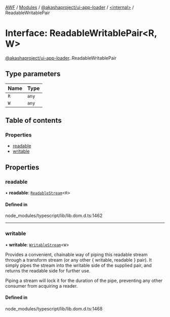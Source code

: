 [AWF](../README.md) / [Modules](../modules.md) / [@akashaproject/ui-app-loader](../modules/akashaproject_ui_app_loader.md) / [<internal\>](../modules/akashaproject_ui_app_loader._internal_.md) / ReadableWritablePair

# Interface: ReadableWritablePair<R, W\>

[@akashaproject/ui-app-loader](../modules/akashaproject_ui_app_loader.md).[<internal>](../modules/akashaproject_ui_app_loader._internal_.md).ReadableWritablePair

## Type parameters

| Name | Type |
| :------ | :------ |
| `R` | `any` |
| `W` | `any` |

## Table of contents

### Properties

- [readable](akashaproject_ui_app_loader._internal_.ReadableWritablePair.md#readable)
- [writable](akashaproject_ui_app_loader._internal_.ReadableWritablePair.md#writable)

## Properties

### readable

• **readable**: [`ReadableStream`](../modules/akashaproject_ui_app_loader._internal_.md#readablestream)<`R`\>

#### Defined in

node_modules/typescript/lib/lib.dom.d.ts:1462

___

### writable

• **writable**: [`WritableStream`](../modules/akashaproject_ui_app_loader._internal_.md#writablestream)<`W`\>

Provides a convenient, chainable way of piping this readable stream through a transform stream (or any other { writable, readable } pair). It simply pipes the stream into the writable side of the supplied pair, and returns the readable side for further use.

Piping a stream will lock it for the duration of the pipe, preventing any other consumer from acquiring a reader.

#### Defined in

node_modules/typescript/lib/lib.dom.d.ts:1468
